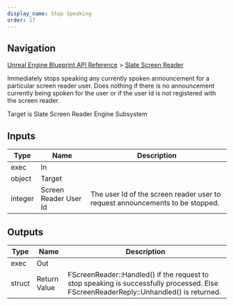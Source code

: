 ```yaml
---
display_name: Stop Speaking
order: 17
---
```

## Navigation

[Unreal Engine Blueprint API Reference](https://dev.epicgames.com/documentation/en-us/unreal-engine/BlueprintAPI) > [Slate Screen Reader](https://dev.epicgames.com/documentation/en-us/unreal-engine/BlueprintAPI/SlateScreenReader)

Immediately stops speaking any currently spoken announcement for a particular screen reader user.
Does nothing if there is no announcement currently being spoken for the user or if the user Id is not registered with the screen reader.

Target is Slate Screen Reader Engine Subsystem

## Inputs

| Type | Name | Description |
| --- | --- | --- |
| exec | In |  |
| object | Target |  |
| integer | Screen Reader User Id | The user Id of the screen reader user to request announcements to be stopped. |

## Outputs

| Type | Name | Description |
| --- | --- | --- |
| exec | Out |  |
| struct | Return Value | FScreenReader::Handled() if the request to stop speaking is successfully processed. Else FScreenReaderReply::Unhandled() is returned. |
